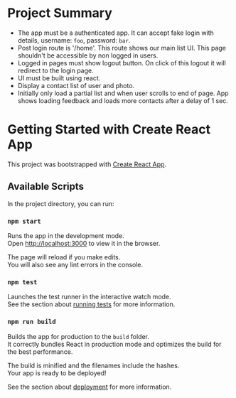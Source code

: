 # Project Summary

- The app must be a authenticated app. It can accept fake login with details, username: `foo`, password: `bar`.
- Post login route is '/home'. This route shows our main list UI. This page shouldn't be accessible by non logged in users.
- Logged in pages must show logout button. On click of this logout it will redirect to the login page.
- UI must be built using react.
- Display a contact list of user and photo.
- Initially only load a partial list and when user scrolls to end of page. App shows loading feedback and loads more contacts after a delay of 1 sec.


# Getting Started with Create React App

This project was bootstrapped with [Create React App](https://github.com/facebook/create-react-app).

## Available Scripts

In the project directory, you can run:

### `npm start`

Runs the app in the development mode.\
Open [http://localhost:3000](http://localhost:3000) to view it in the browser.

The page will reload if you make edits.\
You will also see any lint errors in the console.

### `npm test`

Launches the test runner in the interactive watch mode.\
See the section about [running tests](https://facebook.github.io/create-react-app/docs/running-tests) for more information.

### `npm run build`

Builds the app for production to the `build` folder.\
It correctly bundles React in production mode and optimizes the build for the best performance.

The build is minified and the filenames include the hashes.\
Your app is ready to be deployed!

See the section about [deployment](https://facebook.github.io/create-react-app/docs/deployment) for more information.

